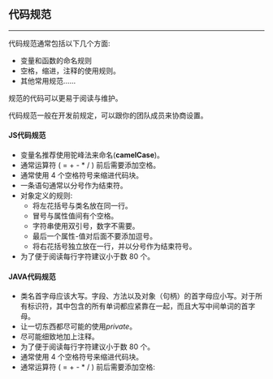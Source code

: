 ## 代码规范

---

代码规范通常包括以下几个方面:

- 变量和函数的命名规则
- 空格，缩进，注释的使用规则。
- 其他常用规范……

规范的代码可以更易于阅读与维护。

代码规范一般在开发前规定，可以跟你的团队成员来协商设置。

#### JS代码规范

- 变量名推荐使用驼峰法来命名(**camelCase**)。
- 通常运算符 ( = + - * / ) 前后需要添加空格。
- 通常使用 4 个空格符号来缩进代码块。
- 一条语句通常以分号作为结束符。
- 对象定义的规则:
  - 将左花括号与类名放在同一行。
  - 冒号与属性值间有个空格。
  - 字符串使用双引号，数字不需要。
  - 最后一个属性-值对后面不要添加逗号。
  - 将右花括号独立放在一行，并以分号作为结束符号。
- 为了便于阅读每行字符建议小于数 80 个。



#### JAVA代码规范

- 类名首字母应该大写。字段、方法以及对象（句柄）的首字母应小写。对于所有标识符，其中包含的所有单词都应紧靠在一起，而且大写中间单词的首字母。
- 让一切东西都尽可能的使用*private*。
- 尽可能细致地加上注释。
- 为了便于阅读每行字符建议小于数 80 个。
- 通常使用 4 个空格符号来缩进代码块。
- 通常运算符 ( = + - * / ) 前后需要添加空格:

